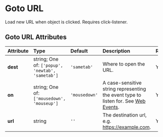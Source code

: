 
Goto URL
========


Load new URL when object is clicked. Requires click-listener.

Goto URL Attributes
--------------------

|Attribute|Type|Default|Description|Required|
| :--- | :--- | :--- | :--- | :--- |
|**dest**|string; One of: ```['popup', 'newtab', 'sametab']```|```'sametab'```|Where to open the URL.|Yes|
|**on**|string; One of: ```['mousedown', 'mouseup']```|```'mousedown'```|A case-sensitive string representing the event type to listen for. See <a href='https://developer.mozilla.org/en-US/docs/Web/Events'>Web Events</a>.|Yes|
|**url**|string|```''```|The destination url, e.g. https://example.com.|Yes|
